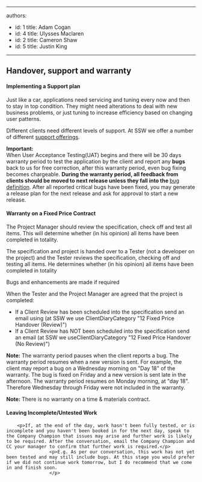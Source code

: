 

---
authors:
  - id: 1
    title: Adam Cogan
  - id: 4
    title: Ulysses Maclaren
  - id: 2
    title: Cameron Shaw
  - id: 5
    title: Justin King
---




<span class='intro'> <h2>Handover, support and warranty</h2>
            
<h4>Implementing a Support plan</h4>
<p>
Just like a car, applications need servicing and tuning every now and then to stay in top condition. They might need 
alterations to deal with new business problems, or just tuning to increase efficiency based on changing user patterns.
</p> </span>

<p>Different clients need different levels of support. At SSW we offer a number of different <a href="http&#58;//www.ssw.com.au/ssw/Products/ProdCategory.aspx?CategoryID=8SUPP">support 
offerings</a>.</p>
   
<div class="greyBox">
<b>Important&#58;</b><br>When User Acceptance Testing(UAT) begins and there will be 30 days warranty period to test the application by the client and report any <b>bugs</b> back to us for free correction, after this warranty period, even bug fixing becomes chargeable. <b>During the warranty period, all feedback from clients should be moved to next release unless they fall into the </b> <a href="http&#58;//www.ssw.com.au/SSW/Redirect/SSW/RulestoSuccessfulProjects.htm">bug definition</a>. After all reported critical bugs have been fixed, you may generate a release plan for the next release and ask for approval to start a new release.</div>

<h4>Warranty on a Fixed Price Contract</h4>
<p>The Project Manager should review the specification, check off and test all items. This will determine whether (in his opinion) all items have been completed in totality.</p>
<p>The specification and project is handed over to a Tester (not a developer on the project) and the Tester reviews the specification, checking off and testing all items. He determines whether (in his opinion) all items have been completed in totality</p>
<p>Bugs and enhancements are made if required</p>
<p>When the Tester and the Project Manager are agreed that the project is completed&#58;</p>
        <ul>
            <li>If a Client Review has been scheduled into the specification send an email using (at SSW we use ClientDiaryCategory &quot;12 Fixed Price Handover (Review)&quot;)</li>
            <li>If a Client Review has NOT been scheduled into the specification send an email (at SSW we useClientDiaryCategory &quot;12 Fixed Price Handover (No Review)&quot;)</li>
        </ul>
        <p><strong>Note&#58;</strong> The warranty period pauses when the client reports a bug. The warranty period resumes when a new version is sent. For example, the client may report a bug on a Wednesday morning on &quot;Day 18&quot; of the warranty. The bug is fixed on Friday and a new version is sent late in the afternoon. The warranty period resumes on Monday morning, at &quot;day 18&quot;. Therefore Wednesday through Friday were not included in the warranty.</p>
        <p><strong>Note&#58;</strong> There is no warranty on a time &amp; materials contract.</p>
<h4>Leaving Incomplete/Untested Work</h4>
        
        <p>If, at the end of the day, work hasn't been fully tested, or is incomplete and you haven't been booked in for the next day, speak to the Company Champion that issues may arise and further work is likely to be required. After the conversation, email the Company Champion and CC your manager to confirm that further work is required.</p>
                    <p>E.g. As per our conversation, this work has not yet been tested and may still include bugs. At this stage you would prefer if we did not continue work tomorrow, but I do recommend that we come in and finish soon.
                    </p>


